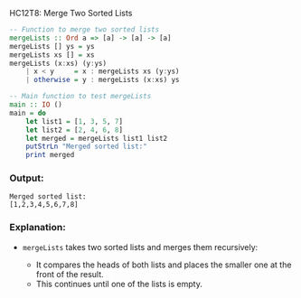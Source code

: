 HC12T8: Merge Two Sorted Lists

```haskell
-- Function to merge two sorted lists
mergeLists :: Ord a => [a] -> [a] -> [a]
mergeLists [] ys = ys
mergeLists xs [] = xs
mergeLists (x:xs) (y:ys)
    | x < y     = x : mergeLists xs (y:ys)
    | otherwise = y : mergeLists (x:xs) ys

-- Main function to test mergeLists
main :: IO ()
main = do
    let list1 = [1, 3, 5, 7]
    let list2 = [2, 4, 6, 8]
    let merged = mergeLists list1 list2
    putStrLn "Merged sorted list:"
    print merged
```

### Output:

```
Merged sorted list:
[1,2,3,4,5,6,7,8]
```

### Explanation:

* `mergeLists` takes two sorted lists and merges them recursively:

  * It compares the heads of both lists and places the smaller one at the front of the result.
  * This continues until one of the lists is empty.
